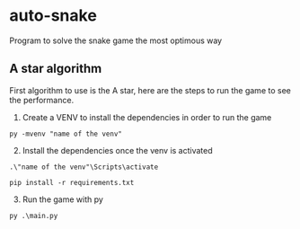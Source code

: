 # auto-snake
Program to solve the snake game the most optimous way

## A star algorithm
First algorithm to use is the A star, here are the steps to run the game to see the performance.

1. Create a VENV to install the dependencies in order to run the game
```
py -mvenv "name of the venv"
```
2. Install the dependencies once the venv is activated
```
.\"name of the venv"\Scripts\activate

pip install -r requirements.txt
```
3. Run the game with py
```
py .\main.py
```
